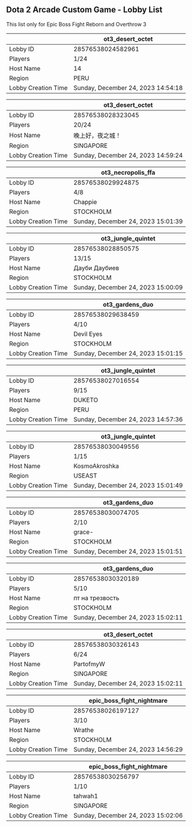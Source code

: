 ## Dota 2 Arcade Custom Game - Lobby List

This list only for Epic Boss Fight Reborn and Overthrow 3

|  | ot3_desert_octet |
| ------ | ------ |
| Lobby ID | 28576538024582961 |
| Players | 1/24 |
| Host Name | 14 |
| Region | PERU |
| Lobby Creation Time | Sunday, December 24, 2023 14:54:18 |


|  | ot3_desert_octet |
| ------ | ------ |
| Lobby ID | 28576538028323045 |
| Players | 20/24 |
| Host Name | 晚上好，夜之城！ |
| Region | SINGAPORE |
| Lobby Creation Time | Sunday, December 24, 2023 14:59:24 |


|  | ot3_necropolis_ffa |
| ------ | ------ |
| Lobby ID | 28576538029924875 |
| Players | 4/8 |
| Host Name | Chappie |
| Region | STOCKHOLM |
| Lobby Creation Time | Sunday, December 24, 2023 15:01:39 |


|  | ot3_jungle_quintet |
| ------ | ------ |
| Lobby ID | 28576538028850575 |
| Players | 13/15 |
| Host Name | Дауби Даубиев |
| Region | STOCKHOLM |
| Lobby Creation Time | Sunday, December 24, 2023 15:00:09 |


|  | ot3_gardens_duo |
| ------ | ------ |
| Lobby ID | 28576538029638459 |
| Players | 4/10 |
| Host Name | Devil Eyes |
| Region | STOCKHOLM |
| Lobby Creation Time | Sunday, December 24, 2023 15:01:15 |


|  | ot3_jungle_quintet |
| ------ | ------ |
| Lobby ID | 28576538027016554 |
| Players | 9/15 |
| Host Name | DUKETO |
| Region | PERU |
| Lobby Creation Time | Sunday, December 24, 2023 14:57:36 |


|  | ot3_jungle_quintet |
| ------ | ------ |
| Lobby ID | 28576538030049556 |
| Players | 1/15 |
| Host Name | KosmoAkroshka |
| Region | USEAST |
| Lobby Creation Time | Sunday, December 24, 2023 15:01:49 |


|  | ot3_gardens_duo |
| ------ | ------ |
| Lobby ID | 28576538030074705 |
| Players | 2/10 |
| Host Name | grace- |
| Region | STOCKHOLM |
| Lobby Creation Time | Sunday, December 24, 2023 15:01:51 |


|  | ot3_gardens_duo |
| ------ | ------ |
| Lobby ID | 28576538030320189 |
| Players | 5/10 |
| Host Name | пт на трезвость |
| Region | STOCKHOLM |
| Lobby Creation Time | Sunday, December 24, 2023 15:02:11 |


|  | ot3_desert_octet |
| ------ | ------ |
| Lobby ID | 28576538030326143 |
| Players | 6/24 |
| Host Name | PartofmyW |
| Region | SINGAPORE |
| Lobby Creation Time | Sunday, December 24, 2023 15:02:11 |


|  | epic_boss_fight_nightmare |
| ------ | ------ |
| Lobby ID | 28576538026197127 |
| Players | 3/10 |
| Host Name | Wrathe |
| Region | STOCKHOLM |
| Lobby Creation Time | Sunday, December 24, 2023 14:56:29 |


|  | epic_boss_fight_nightmare |
| ------ | ------ |
| Lobby ID | 28576538030256797 |
| Players | 1/10 |
| Host Name | tahwah1 |
| Region | SINGAPORE |
| Lobby Creation Time | Sunday, December 24, 2023 15:02:06 |


